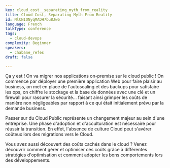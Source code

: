 ```yaml
---
key: cloud_cost__separating_myth_from_reality
title: Cloud Cost, Separating Myth From Reality
id: NlCNIQNyqMADH7bu8Jw6
language: French
talkType: conference
tags:
  - cloud-devops
complexity: Beginner
speakers:
  - chabane_refes
draft: false

---
```


Ça y est ! On va migrer nos applications on-premise sur le cloud public ! On commence par déployer une première application Web pour faire plaisir au business, on met en place de l'autoscaling et des backups pour satisfaire les ops, on chiffre le stockage et la base de données avec une clé et un firewall pour rassurer la sécurité... faisant ainsi grimper les coûts de manière non négligeables par rapport à ce qui était initialement prévu par la demande business.

Passer sur du Cloud Public représente un changement majeur au sein d'une entreprise. Une phase d'adoption et d'acculturation est nécessaire pour réussir la transition. En effet, l'absence de culture Cloud peut s'avérer coûteux lors des migrations vers le Cloud.

Vous avez aussi découvert des coûts cachés dans le cloud ? Venez découvrir comment gérer et optimiser ces coûts grâce à différentes stratégies d'optimisation et comment adopter les bons comportements lors des développements.